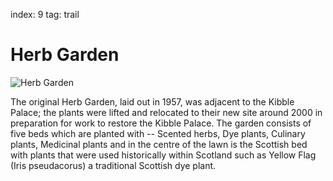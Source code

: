 index: 9
tag: trail

# Herb Garden

![Herb Garden](images/herb-garden.jpg)

The original Herb Garden, laid out in 1957, was adjacent to the Kibble
Palace; the plants were lifted and relocated to their new site around
2000 in preparation for work to restore the Kibble Palace. The garden
consists of five beds which are planted with -- Scented herbs, Dye
plants, Culinary plants, Medicinal plants and in the centre of the
lawn is the Scottish bed with plants that were used historically
within Scotland such as Yellow Flag (Iris pseudacorus) a traditional
Scottish dye plant.
